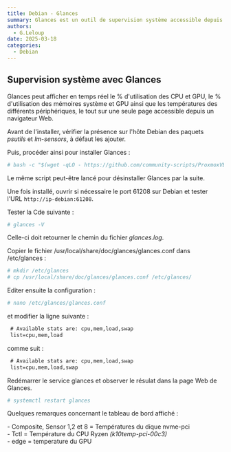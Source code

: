```yaml
---
title: Debian - Glances
summary: Glances est un outil de supervision système accessible depuis le Web.
authors: 
  - G.Leloup
date: 2025-03-18
categories: 
  - Debian
---
```


## Supervision système avec Glances

Glances peut afficher en temps réel le % d'utilisation des CPU et GPU, le % d'utilisation des mémoires système et GPU ainsi que les températures des différents périphériques, le tout sur une seule page accessible depuis un navigateur Web.

Avant de l'installer, vérifier la présence sur l'hôte Debian des paquets _psutils_ et _lm-sensors_, à défaut les ajouter.

Puis, procéder ainsi pour installer Glances :

```bash
# bash -c "$(wget -qLO - https://github.com/community-scripts/ProxmoxVE/raw/main/misc/glances.sh)"
```

Le même script peut-être lancé pour désinstaller Glances par la suite.

Une fois installé, ouvrir si nécessaire le port 61208 sur Debian et tester l'URL `http://ip-debian:61208`.

Tester la Cde suivante :

```bash
# glances -V
```

Celle-ci doit retourner le chemin du fichier _glances.log_.

Copier le fichier /usr/local/share/doc/glances/glances.conf dans /etc/glances :

```bash
# mkdir /etc/glances
# cp /usr/local/share/doc/glances/glances.conf /etc/glances/
```

Editer ensuite la configuration :

```bash
# nano /etc/glances/glances.conf
```

et modifier la ligne suivante :

```markdown hl_lines="2"
 # Available stats are: cpu,mem,load,swap
 list=cpu,mem,load
```

comme suit :

```markdown hl_lines="2"
 # Available stats are: cpu,mem,load,swap
 list=cpu,mem,load,swap
```

Redémarrer le service glances et observer le résulat dans la page Web de Glances.

```bash
# systemctl restart glances
```

Quelques remarques concernant le tableau de bord affiché :

\- Composite, Sensor 1,2 et 8 = Températures du dique nvme-pci  
\- Tctl = Température du CPU Ryzen _(k10temp-pci-00c3)_  
\- edge = temperature du GPU
